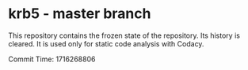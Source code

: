 # krb5 - master branch

This repository contains the frozen state of the repository.
Its history is cleared. It is used only for static code
analysis with Codacy.

Commit Time: 1716268806